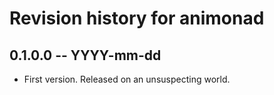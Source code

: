 # Revision history for animonad

## 0.1.0.0 -- YYYY-mm-dd

* First version. Released on an unsuspecting world.

